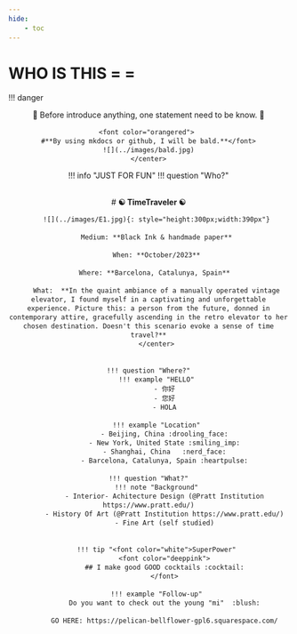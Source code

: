 ```yaml
---
hide:
    - toc
---
```


# WHO IS THIS = =
!!! danger
    <center>
    :grimacing:
    Before introduce anything, one statement need to be know. :grimacing:


    <font color="orangered"> 
    #**By using mkdocs or github, I will be bald.**</font>
    ![](../images/bald.jpg)
    </center>
    

!!! info "JUST FOR FUN"
    !!! question "Who?"
        <center>  
        # **:yin_yang: TimeTraveler :yin_yang:**

        ![](../images/E1.jpg){: style="height:300px;width:390px"}

        Medium: **Black Ink & handmade paper**

        When: **October/2023**

        Where: **Barcelona, Catalunya, Spain** 

        What:  **In the quaint ambiance of a manually operated vintage elevator, I found myself in a captivating and unforgettable experience. Picture this: a person from the future, donned in contemporary attire, gracefully ascending in the retro elevator to her chosen destination. Doesn't this scenario evoke a sense of time travel?**
        </center>


    !!! question "Where?"
        !!! example "HELLO"
            - 你好
            - 您好
            - HOLA

        !!! example "Location"
            - Beijing, China :drooling_face:
            - New York, United State :smiling_imp:
            - Shanghai, China 	:nerd_face:
            - Barcelona, Catalunya, Spain :heartpulse:

    !!! question "What?"
        !!! note "Background"
            - Interior- Achitecture Design (@Pratt Institution https://www.pratt.edu/)
            - History Of Art (@Pratt Institution https://www.pratt.edu/)
            - Fine Art (self studied)


        !!! tip "<font color="white">SuperPower"
            <font color="deeppink">
            ## I make good GOOD cocktails :cocktail:
            </font>

        !!! example "Follow-up"
            Do you want to check out the young "mi"  :blush:

            GO HERE: https://pelican-bellflower-gpl6.squarespace.com/